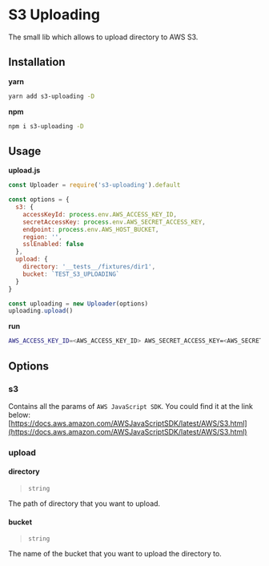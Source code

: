 # S3 Uploading

The small lib which allows to upload directory to AWS S3.

## Installation

**yarn**
```bash
yarn add s3-uploading -D
```

**npm**
```bash
npm i s3-uploading -D
```

## Usage

**upload.js**
```js
const Uploader = require('s3-uploading').default

const options = {
  s3: {
    accessKeyId: process.env.AWS_ACCESS_KEY_ID,
    secretAccessKey: process.env.AWS_SECRET_ACCESS_KEY,
    endpoint: process.env.AWS_HOST_BUCKET,
    region: '',
    sslEnabled: false
  },
  upload: {
    directory: '__tests__/fixtures/dir1',
    bucket: `TEST_S3_UPLOADING`
  }
}

const uploading = new Uploader(options)
uploading.upload()
```

**run**
```bash
AWS_ACCESS_KEY_ID=<AWS_ACCESS_KEY_ID> AWS_SECRET_ACCESS_KEY=<AWS_SECRET_ACCESS_KEY> AWS_HOST_BUCKET=<AWS_HOST_BUCKET> node upload.js
```

## Options
### s3
Contains all the params of `AWS JavaScript SDK`. You could find it at the link below:
[https://docs.aws.amazon.com/AWSJavaScriptSDK/latest/AWS/S3.html](https://docs.aws.amazon.com/AWSJavaScriptSDK/latest/AWS/S3.html)

### upload
#### directory

> `string`

The path of directory that you want to upload.

#### bucket

> `string`

The name of the bucket that you want to upload the directory to.

